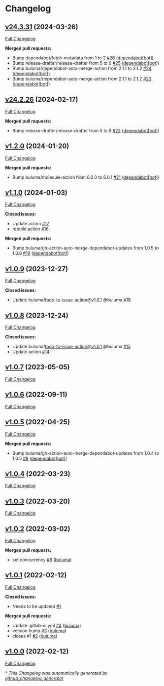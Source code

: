 # Changelog

## [v24.3.31](https://github.com/buluma/ansible-role-backup/tree/v24.3.31) (2024-03-26)

[Full Changelog](https://github.com/buluma/ansible-role-backup/compare/v24.2.26...v24.3.31)

**Merged pull requests:**

- Bump dependabot/fetch-metadata from 1 to 2 [\#26](https://github.com/buluma/ansible-role-backup/pull/26) ([dependabot[bot]](https://github.com/apps/dependabot))
- Bump release-drafter/release-drafter from 5 to 6 [\#25](https://github.com/buluma/ansible-role-backup/pull/25) ([dependabot[bot]](https://github.com/apps/dependabot))
- Bump buluma/dependabot-auto-merge-action from 2.1.1 to 2.1.2 [\#24](https://github.com/buluma/ansible-role-backup/pull/24) ([dependabot[bot]](https://github.com/apps/dependabot))
- Bump buluma/dependabot-auto-merge-action from 2.1.1 to 2.1.2 [\#23](https://github.com/buluma/ansible-role-backup/pull/23) ([dependabot[bot]](https://github.com/apps/dependabot))

## [v24.2.26](https://github.com/buluma/ansible-role-backup/tree/v24.2.26) (2024-02-17)

[Full Changelog](https://github.com/buluma/ansible-role-backup/compare/v1.2.0...v24.2.26)

**Merged pull requests:**

- Bump release-drafter/release-drafter from 5 to 6 [\#22](https://github.com/buluma/ansible-role-backup/pull/22) ([dependabot[bot]](https://github.com/apps/dependabot))

## [v1.2.0](https://github.com/buluma/ansible-role-backup/tree/v1.2.0) (2024-01-20)

[Full Changelog](https://github.com/buluma/ansible-role-backup/compare/v1.1.0...v1.2.0)

**Merged pull requests:**

- Bump buluma/molecule-action from 6.0.0 to 6.0.1 [\#21](https://github.com/buluma/ansible-role-backup/pull/21) ([dependabot[bot]](https://github.com/apps/dependabot))

## [v1.1.0](https://github.com/buluma/ansible-role-backup/tree/v1.1.0) (2024-01-03)

[Full Changelog](https://github.com/buluma/ansible-role-backup/compare/v1.0.9...v1.1.0)

**Closed issues:**

- Update action [\#17](https://github.com/buluma/ansible-role-backup/issues/17)
- rebuild action [\#16](https://github.com/buluma/ansible-role-backup/issues/16)

**Merged pull requests:**

- Bump buluma/gh-action-auto-merge-dependabot-updates from 1.0.5 to 1.0.8 [\#19](https://github.com/buluma/ansible-role-backup/pull/19) ([dependabot[bot]](https://github.com/apps/dependabot))

## [v1.0.9](https://github.com/buluma/ansible-role-backup/tree/v1.0.9) (2023-12-27)

[Full Changelog](https://github.com/buluma/ansible-role-backup/compare/v1.0.8...v1.0.9)

**Closed issues:**

- Update buluma/todo-to-issue-action@v1.0.1 @buluma [\#18](https://github.com/buluma/ansible-role-backup/issues/18)

## [v1.0.8](https://github.com/buluma/ansible-role-backup/tree/v1.0.8) (2023-12-24)

[Full Changelog](https://github.com/buluma/ansible-role-backup/compare/v1.0.7...v1.0.8)

**Closed issues:**

- Update buluma/todo-to-issue-action@v1.0.1 @buluma [\#15](https://github.com/buluma/ansible-role-backup/issues/15)
- Update action [\#14](https://github.com/buluma/ansible-role-backup/issues/14)

## [v1.0.7](https://github.com/buluma/ansible-role-backup/tree/v1.0.7) (2023-05-05)

[Full Changelog](https://github.com/buluma/ansible-role-backup/compare/v1.0.6...v1.0.7)

## [v1.0.6](https://github.com/buluma/ansible-role-backup/tree/v1.0.6) (2022-09-11)

[Full Changelog](https://github.com/buluma/ansible-role-backup/compare/v1.0.5...v1.0.6)

## [v1.0.5](https://github.com/buluma/ansible-role-backup/tree/v1.0.5) (2022-04-25)

[Full Changelog](https://github.com/buluma/ansible-role-backup/compare/v1.0.4...v1.0.5)

**Merged pull requests:**

- Bump buluma/gh-action-auto-merge-dependabot-updates from 1.0.4 to 1.0.5 [\#8](https://github.com/buluma/ansible-role-backup/pull/8) ([dependabot[bot]](https://github.com/apps/dependabot))

## [v1.0.4](https://github.com/buluma/ansible-role-backup/tree/v1.0.4) (2022-03-23)

[Full Changelog](https://github.com/buluma/ansible-role-backup/compare/v1.0.3...v1.0.4)

## [v1.0.3](https://github.com/buluma/ansible-role-backup/tree/v1.0.3) (2022-03-20)

[Full Changelog](https://github.com/buluma/ansible-role-backup/compare/v1.0.2...v1.0.3)

## [v1.0.2](https://github.com/buluma/ansible-role-backup/tree/v1.0.2) (2022-03-02)

[Full Changelog](https://github.com/buluma/ansible-role-backup/compare/v1.0.1...v1.0.2)

**Merged pull requests:**

- set concurrency [\#6](https://github.com/buluma/ansible-role-backup/pull/6) ([buluma](https://github.com/buluma))

## [v1.0.1](https://github.com/buluma/ansible-role-backup/tree/v1.0.1) (2022-02-12)

[Full Changelog](https://github.com/buluma/ansible-role-backup/compare/v1.0.0...v1.0.1)

**Closed issues:**

- Needs to be updated [\#1](https://github.com/buluma/ansible-role-backup/issues/1)

**Merged pull requests:**

- Update .gitlab-ci.yml [\#4](https://github.com/buluma/ansible-role-backup/pull/4) ([buluma](https://github.com/buluma))
- version bump [\#3](https://github.com/buluma/ansible-role-backup/pull/3) ([buluma](https://github.com/buluma))
- closes \#1 [\#2](https://github.com/buluma/ansible-role-backup/pull/2) ([buluma](https://github.com/buluma))

## [v1.0.0](https://github.com/buluma/ansible-role-backup/tree/v1.0.0) (2022-02-12)

[Full Changelog](https://github.com/buluma/ansible-role-backup/compare/24a3a1368b439f47a60871dcb3f7c6a107711a44...v1.0.0)



\* *This Changelog was automatically generated by [github_changelog_generator](https://github.com/github-changelog-generator/github-changelog-generator)*
